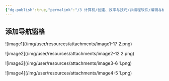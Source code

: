 ```yaml
---
{"dg-publish":true,"permalink":"/3 计算机/创建、效率与技巧/非编程软件/编辑与格式/msoffice/我的office trick/导出pdf技巧/","title":"导出pdf技巧"}
---
```



## 添加导航窗格
![image1](/img/user/resources/attachments/image1-17 2.png)

![image2](/img/user/resources/attachments/image2-12 2.png)

![image3](/img/user/resources/attachments/image3-6 1.png)

![image4](/img/user/resources/attachments/image4-5 1.png)